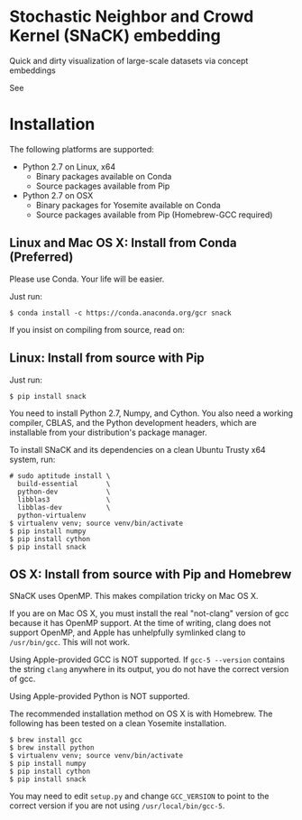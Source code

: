 Stochastic Neighbor and Crowd Kernel (SNaCK) embedding
======================================================
Quick and dirty visualization of large-scale datasets via concept embeddings

See

Installation
============
The following platforms are supported:
- Python 2.7 on Linux, x64
   - Binary packages available on Conda
   - Source packages available from Pip
- Python 2.7 on OSX
   - Binary packages for Yosemite available on Conda
   - Source packages available from Pip (Homebrew-GCC required)

Linux and Mac OS X: Install from Conda (Preferred)
--------------------------------------------------
Please use Conda. Your life will be easier.

Just run:

    $ conda install -c https://conda.anaconda.org/gcr snack

If you insist on compiling from source, read on:

Linux: Install from source with Pip
-----------------------------------
Just run:

    $ pip install snack

You need to install Python 2.7, Numpy, and Cython. You also need a
working compiler, CBLAS, and the Python development headers, which are
installable from your distribution's package manager.

To install SNaCK and its dependencies on a clean Ubuntu Trusty x64
system, run:

    # sudo aptitude install \
      build-essential       \
      python-dev            \
      libblas3              \
      libblas-dev           \
      python-virtualenv
    $ virtualenv venv; source venv/bin/activate
    $ pip install numpy
    $ pip install cython
    $ pip install snack

OS X: Install from source with Pip and Homebrew
-----------------------------------------------
SNaCK uses OpenMP. This makes compilation tricky on Mac OS X.

If you are on Mac OS X, you must install the real "not-clang" version
of gcc because it has OpenMP support. At the time of writing, clang
does not support OpenMP, and Apple has unhelpfully symlinked clang to
`/usr/bin/gcc`. This will not work.

Using Apple-provided GCC is NOT supported. If `gcc-5 --version`
contains the string `clang` anywhere in its output, you do not have
the correct version of gcc.

Using Apple-provided Python is NOT supported.

The recommended installation method on OS X is with Homebrew. The
following has been tested on a clean Yosemite installation.

    $ brew install gcc
    $ brew install python
    $ virtualenv venv; source venv/bin/activate
    $ pip install numpy
    $ pip install cython
    $ pip install snack

You may need to edit `setup.py` and change `GCC_VERSION` to point to
the correct version if you are not using `/usr/local/bin/gcc-5`.
